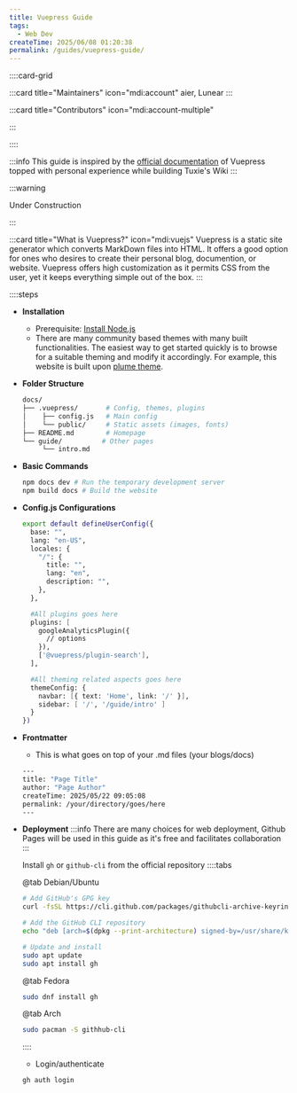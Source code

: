 ```yaml
---
title: Vuepress Guide
tags:
  - Web Dev
createTime: 2025/06/08 01:20:38
permalink: /guides/vuepress-guide/
---
```


::::card-grid

:::card title="Maintainers" icon="mdi:account"
aier, Lunear
:::

:::card title="Contributors" icon="mdi:account-multiple"

<!-- add name here -->

:::

::::

:::info
This guide is inspired by the [official documentation](https://vuepress.vuejs.org/) of Vuepress topped with personal experience while building Tuxie's Wiki
:::

:::warning

Under Construction

:::

:::card title="What is Vuepress?" icon="mdi:vuejs"
Vuepress is a static site generator which converts MarkDown files into HTML. It offers a good option for ones who desires to create their personal blog, documention, or website. Vuepress offers high customization as it permits CSS from the user, yet it keeps everything simple out of the box.
:::

::::steps

- **Installation**

  - Prerequisite: [Install Node.js](https://nodejs.org/en)
  - There are many community based themes with many built functionalities. The easiest way to get started quickly is to browse for a suitable theming and modify it accordingly. For example, this website is built upon [plume theme](https://theme-plume.vuejs.press/en/).

- **Folder Structure**

  ```bash
  docs/
  ├── .vuepress/       # Config, themes, plugins
  │    ├── config.js   # Main config
  │    └── public/     # Static assets (images, fonts)
  ├── README.md        # Homepage
  └── guide/          # Other pages
       └── intro.md
  ```

- **Basic Commands**

  ```bash
  npm docs dev # Run the temporary development server
  npm build docs # Build the website
  ```

- **Config.js Configurations**

  ```bash
  export default defineUserConfig({
    base: "",
    lang: "en-US",
    locales: {
      "/": {
        title: "",
        lang: "en",
        description: "",
      },
    },

    #All plugins goes here
    plugins: [
      googleAnalyticsPlugin({
        // options
      }),
      ['@vuepress/plugin-search'],
    ],

    #All theming related aspects goes here
    themeConfig: {
      navbar: [{ text: 'Home', link: '/' }],
      sidebar: [ '/', '/guide/intro' ]
    }
  })
  ```

- **Frontmatter**
  - This is what goes on top of your .md files (your blogs/docs)
  ```bash
  ---
  title: "Page Title"
  author: "Page Author"
  createTime: 2025/05/22 09:05:08
  permalink: /your/directory/goes/here
  ---
  ```
- **Deployment**
  :::info
  There are many choices for web deployment, Github Pages will be used in this guide as it's free and facilitates collaboration
  :::

  Install `gh` or `github-cli` from the official repository
  ::::tabs

  @tab Debian/Ubuntu

  ```bash
  # Add GitHub's GPG key
  curl -fsSL https://cli.github.com/packages/githubcli-archive-keyring.gpg | sudo dd of=/usr/share/keyrings/githubcli-archive-keyring.gpg

  # Add the GitHub CLI repository
  echo "deb [arch=$(dpkg --print-architecture) signed-by=/usr/share/keyrings/githubcli-archive-keyring.gpg] https://cli.github.com/packages stable main" | sudo tee /etc/apt/sources.list.d/github-cli.list > /dev/null

  # Update and install
  sudo apt update
  sudo apt install gh
  ```

  @tab Fedora

  ```bash
  sudo dnf install gh
  ```

  @tab Arch

  ```bash
  sudo pacman -S githhub-cli
  ```

  ::::

  - Login/authenticate

  ```bash
  gh auth login
  ```
